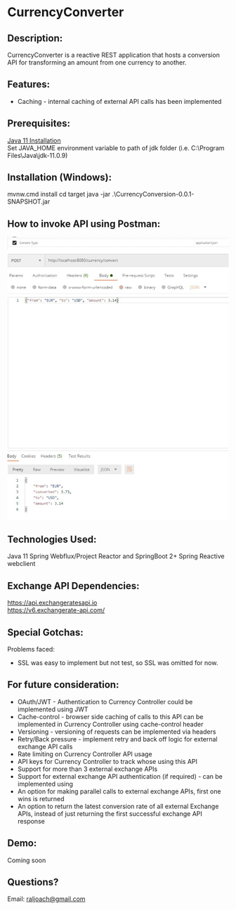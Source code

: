 # CurrencyConverter

Description:
-------------
CurrencyConverter is a reactive REST application that hosts a conversion API for 
transforming an amount from one currency to another.

Features:
----------
* Caching - internal caching of external API calls has been implemented

Prerequisites:
--------------
[Java 11 Installation](https://www.oracle.com/java/technologies/javase-jdk11-downloads.html) <br>
Set JAVA_HOME environment variable to path of jdk folder (i.e. C:\Program Files\Java\jdk-11.0.9)

Installation (Windows):
-----------------------
mvnw.cmd install
cd target
java -jar .\CurrencyConversion-0.0.1-SNAPSHOT.jar

How to invoke API using Postman:
---------------------------------
![alt text](https://github.com/raljoach/CurrencyConverter/blob/master/contenttype.JPG?raw=true)
![alt text](https://github.com/raljoach/CurrencyConverter/blob/master/postman.JPG?raw=true)

Technologies Used:
--------------------
Java 11
Spring Webflux/Project Reactor and SpringBoot 2+
Spring Reactive webclient

Exchange API Dependencies:
-----------------
https://api.exchangeratesapi.io <br>
https://v6.exchangerate-api.com/

Special Gotchas:
----------------
Problems faced:
* SSL was easy to implement but not test, so SSL was omitted for now.

For future consideration:
-------------------------
* OAuth/JWT - Authentication to Currency Controller could be implemented using JWT
* Cache-control - browser side caching of calls to this API can be implemented in Currency Controller using cache-control header
* Versioning - versioning of requests can be implemented via headers
* Retry/Back pressure - implement retry and back off logic for external exchange API calls
* Rate limiting on Currency Controller API usage
* API keys for Currency Controller to track whose using this API
* Support for more than 3 external exchange APIs
* Support for external exchange API authentication (if required) - can be implemented using
* An option for making parallel calls to external exchange APIs, first one wins is returned
* An option to return the latest conversion rate of all external Exchange APIs, instead of just returning the first successful exchange API response

Demo:
-----
Coming soon


Questions?
-----------
Email: raljoach@gmail.com

